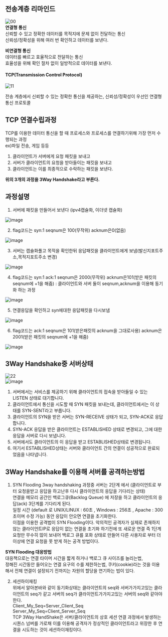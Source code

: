 ## 전송계층 리마인드

![00](https://github.com/NoRuTnT/practice/assets/114069644/0fe611ae-7206-446b-8732-6dd86c25589c)  
**연결형 통신**  
신뢰할 수 있고 정확한 데이터를 목적지에 문제 없이 전달하는 통신  
신뢰성/정확성을 위해 여러 번 확인하고 데이터를 보낸다.  

**비연결형 통신**  
데이터를 빠르고 효율적으로 전달하는 통신  
효율성을 위해 확인 절차 없이 일방적으로 데이터를 보낸다.  

#### TCP(Transmission Control Protocol)
![11](https://github.com/NoRuTnT/practice/assets/114069644/54537998-cf55-4668-baed-c754ac22853d)  

전송 계층에서 신뢰할 수 있는 정확한 통신을 제공하는, 신뢰성/정확성이 우선인 연결형 통신 프로토콜  

## TCP 연결수립과정  
TCP를 이용한 데이터 통신을 할 때 프로세스와 프로세스를 연결하기위해 가장 먼저 수행되는 과정  
ex)파일 전송, 게임 등등  
1. 클라이언트가 서버에게 요청 패킷을 보내고
2. 서버가 클라이언트의 요청을 받아들이는 패킷을 보내고
3. 클라이언트는 이를 최종적으로 수락하는 패킷을 보낸다.

**위의 3개의 과정을 3Way Handshake라고 부른다.**   

## 과정설명
1. 서버에 패킷을 만들어서 보낸다 (ipv4캡슐화, 이더넷 캡슐화)  

![image](https://github.com/NoRuTnT/practice/assets/114069644/76ac8900-b279-40a0-b832-0897afc9c018)  

2. flag코드는 syn:1 seqnum은 100(무작위) acknum은0(없음)  

![image](https://github.com/NoRuTnT/practice/assets/114069644/ad0fe81e-88cd-4f10-9a48-e9f9cfcbf494)  


3. 서버는 캡슐화풀고 목적을 확인한뒤 응답패킷을 클라이언트에게 보냄(발신지포트주소,목적지포트주소 변경)  

![image](https://github.com/NoRuTnT/practice/assets/114069644/72bc47de-d8ba-420d-8acd-8aeee834a46f)  

 

4. flag코드는 syn:1 ack:1 seqnum은 2000(무작위) acknum은101(받은 패킷의 seqnum에 +1을 해줌) : 클라이언트와 서버 둘이 seqnum,acknum을 이용해 동기화 하는 과정 

![image](https://github.com/NoRuTnT/practice/assets/114069644/6211d88b-dc6e-445d-beea-19f47061e1cb)  


5. 연결응답을 확인하고 syn에대한 응답패킷을 다시보냄
   
![image](https://github.com/NoRuTnT/practice/assets/114069644/3f7e96c9-a80e-4fea-a3c7-0441ea99b312)  


6. flag코드는 ack:1 seqnum은 101(받은패킷의 acknum을 그대로사용) acknum은2001(받은 패킷의 seqnum에 +1을 해줌)  

![image](https://github.com/NoRuTnT/practice/assets/114069644/5e2132e5-89a5-4487-924e-38c3eb41e9d1)   

## 3Way Handshake중 서버상태
![22](https://github.com/NoRuTnT/practice/assets/114069644/64838d57-4620-4c81-bf94-70fe943921ec)  
![image](https://github.com/NoRuTnT/practice/assets/114069644/7818d9d3-d0dd-440d-869d-234c15dd8e5c)  
1. 서버에서는 서비스를 제공하기 위해 클라이언트의 접속을 받아들일 수 있는 LISTEN 상태로 대기합니다.  
2. 클라이언트에서 통신을 시도할 때 SYN 패킷을 보내는데, 클라이언트에서는 이 상태를 SYN-SENT라고 부릅니다.    
3. 클라이언트의 SYN을 받은 서버는 SYN-RECEIVE 상태가 되고, SYN-ACK로 응답합니다.  
4. SYN-ACK 응답을 받은 클라이언트는 ESTABLISHED 상태로 변경되고, 그에 대한 응답을 서버로 다시 보냅니다.  
5. 서버에서도 클라이언트의 이 응답을 받고 ESTABLISHED상태로 변경됩니다.  
6. 여기서 ESTABLISHED상태는 서버와 클라이언트 간의 연결이 성공적으로 완료되었음을 나타냅니다.

## 3Way Handshake를 이용해 서버를 공격하는방법
1. SYN Flooding
3way handshaking 과정중 서버는 2단계 에서 (클라이언트로 부터 요청을받고 응답을 하고난후 다시 클라이언트의 응답을 기다리는 상태)  
연결을 메모리 공간인 백로그큐(Backlog  Queue) 에 저장을 하고 클라이언트의 응답(ack)  3단계를 기다리게 된다.  
일정 시간 (default 로 UNIX/LINUX : 60초 , Windows : 256초 , Apache : 300 초이며 수정 가능) 동안 응답이 안오면 연결을 초기화한다.  
이점을 이용한 공격법이 SYN Flooding이다.
악의적인 공격자가 실제로 존재하지 않는 클라이언트IP로 응답이 없는 연결을 초기화 하기전에 또 새로운 연결 즉 1단계 요청만 무수히 많이 보내어 백로그 큐를 포화 상태로 만들어 다른 사용자로 부터 더이상에 연결 요청을 못 받게 하는 공격 방법이다.

**SYN Flooding 대응방법**  
대응책으로는 연결 타이머 시간을 짧게 하거나 백로그 큐 사이즈를 늘리는법,   
정해진 시간동안 들어오는 연결 요구의 수를 제한하는법, 쿠키(cookie)라는 것을 이용해서 전체 연결이 설정되기 전까지는 자원의 할당을 연기하는 법이 있다.  


2. 세션하이재킹  
위에서 알아본바와 같이 동기화상태는 클라이언트의 seq와 서버가가지고있는 클라이언트의 seq가 같고 서버의 seq가 클라이언트가가지고있는 서버의 seq와 같아야한다.  
Client_My_Seq=Server_Client_Seq  
Server_My_Seq=Client_Server_Seq  
TCP 3Way HandShake은 서버/클라이언트의 상호 세션 연결 과정에서 발생하는 시퀀스 넘버를 가로채 이를 이용해 공격자가 정상적인 클라이언트라고 위장한 후 연결을 시도하는 것이 세션하이재킹이다.  
